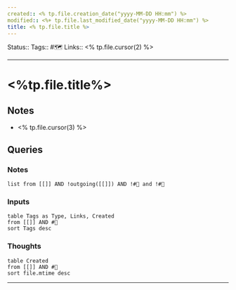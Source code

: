 ```yaml
---
created:: <% tp.file.creation_date("yyyy-MM-DD HH:mm") %>
modified:: <%+ tp.file.last_modified_date("yyyy-MM-DD HH:mm") %>
title: <% tp.file.title %>
---
```


Status:: 
Tags:: #🗺️
Links:: <% tp.file.cursor(2) %>
___

# <%tp.file.title%>

## Notes
- <% tp.file.cursor(3) %>

## Queries

### Notes

```dataview
list from [[]] AND !outgoing([[]]) AND !#📖 and !#💭
```

### Inputs

```dataview
table Tags as Type, Links, Created
from [[]] AND #📖
sort Tags desc
```

### Thoughts

```dataview
table Created
from [[]] AND #💭
sort file.mtime desc
```

___

